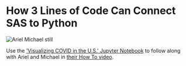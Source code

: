 # How 3 Lines of Code Can Connect SAS to Python 

![Ariel Michael still](https://img.youtube.com/vi/6mcsbeKwSqM/0.jpg)

Use the ['Visualizing COVID in the U.S.' Jupyter Notebook](https://github.com/sascommunities/sas-howto-tutorials/blob/master/sastopython/Visualizing%20COVID%20in%20the%20US.ipynb) to follow along with Ariel and Michael in [their How To video](https://www.youtube.com/watch?v=6mcsbeKwSqM&list=PLVV6eZFA22QwrXd6nSDU18E6XgXSMOs87).

